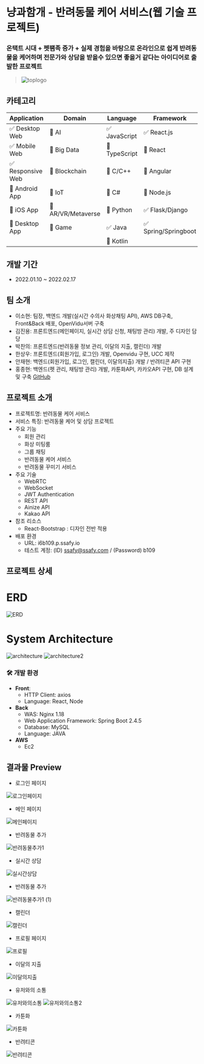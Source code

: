 # 냥과함개 - 반려동물 케어 서비스(웹 기술 프로젝트)
### 온택트 시대 + 펫팸족 증가 + 실제 경험을 바탕으로 온라인으로 쉽게 반려동물을 케어하며 전문가와 상담을 받을수 있으면 좋을거 같다는 아이디어로 출발한 프로젝트  
> ![toplogo](https://user-images.githubusercontent.com/25664543/176662363-8a2d7f68-15b8-445e-b9c0-57bfc188261f.png)

## 카테고리

| Application | Domain | Language | Framework |
| ---- | ---- | ---- | ---- |
| :white_check_mark: Desktop Web | :black_square_button: AI | :white_check_mark: JavaScript | :white_check_mark: React.js |
| :white_check_mark: Mobile Web | :black_square_button: Big Data | :black_square_button: TypeScript | :black_square_button: React |
| :white_check_mark: Responsive Web | :black_square_button: Blockchain | :black_square_button: C/C++ | :black_square_button: Angular |
| :black_square_button: Android App | :black_square_button: IoT | :black_square_button: C# | :black_square_button: Node.js |
| :black_square_button: iOS App | :black_square_button: AR/VR/Metaverse | :black_square_button: Python | :white_check_mark: Flask/Django |
| :black_square_button: Desktop App | :black_square_button: Game | :white_check_mark: Java | :white_check_mark: Spring/Springboot |
| | | :black_square_button: Kotlin | |

<!-- 필수 항목 -->

## 개발 기간

- 2022.01.10 ~ 2022.02.17 

## 팀 소개
* 이소현: 팀장, 백엔드 개발(실시간 수의사 화상채팅 API), AWS DB구축, Front&Back 배포, OpenVidu서버 구축
* 김진용: 프론트엔드(메인페이지, 실시간 상담 신청, 채팅방 관리) 개발, 주 디자인 담당
* 박찬의: 프론트엔드(반려동물 정보 관리, 이달의 지출, 캘린더) 개발
* 한상우: 프론트엔드(회원가입, 로그인) 개발, Openvidu 구현, UCC 제작
* 안재현: 백엔드(회원가입, 로그인, 캘린더, 이달의지출) 개발 / 반려티콘 API 구현
* 홍종현: 백엔드(펫 관리, 채팅방 관리) 개발, 카툰화API, 카카오API 구현, DB 설계 및 구축 [GitHub](https://github.com/jonghyunH)

## 프로젝트 소개

* 프로젝트명: 반려동물 케어 서비스
* 서비스 특징: 반려동물 케어 및 상담 프로젝트
* 주요 기능
  - 회원 관리
  - 화상 미팅룸
  - 그룹 채팅
  - 반려동물 케어 서비스
  - 반려동물 꾸미기 서비스
* 주요 기술
  - WebRTC
  - WebSocket
  - JWT Authentication
  - REST API
  - Ainize API
  - Kakao API
* 참조 리소스
  * React-Bootstrap : 디자인 전반 적용
* 배포 환경
  - URL: i6b109.p.ssafy.io
  - 테스트 계정: (ID) ssafy@ssafy.com / (Password) b109


## 프로젝트 상세

# ERD  
![ERD](https://user-images.githubusercontent.com/25664543/176662465-b5188e85-8b7d-4f9d-bc18-bdf8f3ee64bc.png)

# System Architecture
![architecture](https://user-images.githubusercontent.com/25664543/176662570-689c5d48-0b72-4d82-b0c3-f49c0033c8ae.PNG)
![architecture2](https://user-images.githubusercontent.com/25664543/176662609-94df6e1f-1168-427b-9cb4-fb30a27cadf4.PNG)
### :hammer_and_wrench: 개발 환경

- **Front**:
  - HTTP Client: axios
  - Language: React, Node
- **Back**
  - WAS: Nginx 1.18
  - Web Application Framework: Spring Boot 2.4.5
  - Database: MySQL
  - Language: JAVA
- **AWS**
  - Ec2

## 결과물 Preview

- 로그인 페이지 

![로그인페이지](https://user-images.githubusercontent.com/25664543/176662659-0b562b1a-df85-4648-8264-25dd0b2bfa48.png)

- 메인 페이지

![메인페이지](https://user-images.githubusercontent.com/25664543/176662705-b617cc24-8edc-4695-a43b-554dc8c697ff.png)

- 반려동물 추가

![반려동물추가1](https://user-images.githubusercontent.com/25664543/176662753-e1085b96-b2a7-43ea-b471-df07fb36e21a.png)

- 실시간 상담

![실시간상담](https://user-images.githubusercontent.com/25664543/176662788-2d7f4294-dd01-48d2-8bad-d29230262509.png)

- 반려동물 추가

![반려동물추가1 (1)](https://user-images.githubusercontent.com/25664543/176662910-a47f2511-8d0d-4115-a2b6-a24c0b7acae2.png)

- 캘린더

![캘린더](https://user-images.githubusercontent.com/25664543/176663029-d6ccde52-9898-42d3-b82c-fe3abec7e454.png)

- 프로필 페이지

![프로필](https://user-images.githubusercontent.com/25664543/176663063-2f5356b8-b48b-4ad1-a193-f42e54737469.png)

- 이달의 지출

![이달의지출](https://user-images.githubusercontent.com/25664543/176663108-6fab1f7c-7232-407e-b46e-6fbb263ae902.png)

- 유저와의 소통
  
![유저와의소통](https://user-images.githubusercontent.com/25664543/176663123-22947e5f-a518-4d64-84cb-065340d3d13b.png)
![유저와의소통2](https://user-images.githubusercontent.com/25664543/176663131-9d3a5fb3-26c6-4175-a2d5-025fef569417.png)

- 카툰화

![카툰화](https://user-images.githubusercontent.com/25664543/176663210-c63583f5-53c5-48c3-893e-b361b2537b92.png)

- 반려티콘

![반려티콘](https://user-images.githubusercontent.com/25664543/176663226-89788ce5-4b0b-4862-a0aa-5e54c5b56af5.png)

